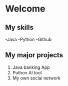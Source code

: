 
# Welcome

## My skills
-Java
-Python
-Github

## My major projects
1. Java banking App
2. Puthon AI tool
3. My own social network
